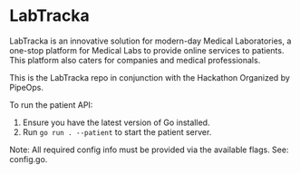 # LabTracka

LabTracka is an innovative solution for modern-day Medical Laboratories, a
one-stop platform for Medical Labs to provide online services to patients. This
platform also caters for companies and medical professionals.

This is the LabTracka repo in conjunction with the Hackathon Organized by
PipeOps. 

To run the patient API:
1. Ensure you have the latest version of Go installed.
2. Run `go run . --patient` to start the patient server.

Note: All required config info must be provided via the available flags. See: config.go.

